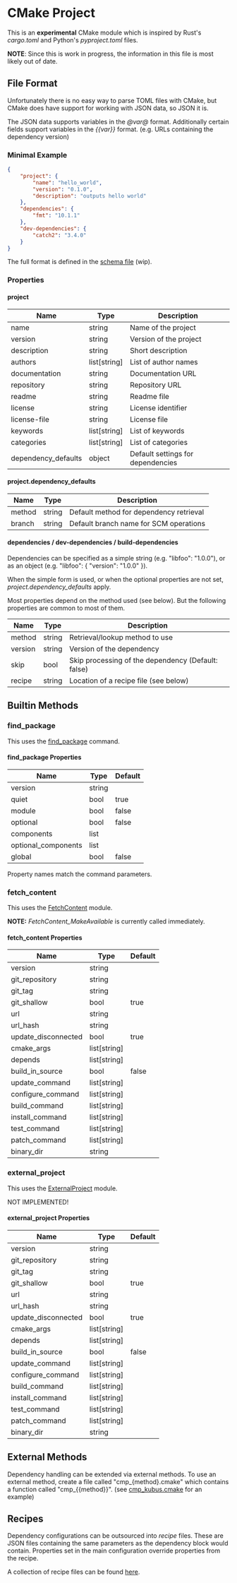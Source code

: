 # CMake Project

This is an __experimental__ CMake module which is inspired by Rust's _cargo.toml_
and Python's _pyproject.toml_ files.

__NOTE__: Since this is work in progress, the information in this file is most
likely out of date.

## File Format

Unfortunately there is no easy way to parse TOML files with CMake,
but CMake does have support for working with JSON data, so JSON it is.

The JSON data supports variables in the _@var@_ format.
Additionally certain fields support variables in the _{{var}}_ format.
(e.g. URLs containing the dependency version)

### Minimal Example

```.json
{
    "project": {
        "name": "hello_world",
        "version": "0.1.0",
        "description": "outputs hello world"
    },
    "dependencies": {
        "fmt": "10.1.1"
    },
    "dev-dependencies": {
        "catch2": "3.4.0"
    }
}
```

The full format is defined in the [schema file][1] (wip).

### Properties

#### project

| Name                  | Type          | Description                       |
|-----                  |-----          | -----------                       |
| name                  | string        | Name of the project               |
| version               | string        | Version of the project            |
| description           | string        | Short description                 |
| authors               | list[string]  | List of author names              |
| documentation         | string        | Documentation URL                 |
| repository            | string        | Repository URL                    |
| readme                | string        | Readme file                       |
| license               | string        | License identifier                |
| license-file          | string        | License file                      |
| keywords              | list[string]  | List of keywords                  |
| categories            | list[string]  | List of categories                |
| dependency_defaults   | object        | Default settings for dependencies |

#### project.dependency_defaults

| Name    | Type    | Description                             |
|-----    |-----    |------------                             |
| method  | string  | Default method for dependency retrieval |
| branch  | string  | Default branch name for SCM operations  |

#### dependencies / dev-dependencies / build-dependencies

Dependencies can be specified as a simple string (e.g. "libfoo": "1.0.0"),
or as an object (e.g. "libfoo": { "version": "1.0.0" }).

When the simple form is used, or when the optional properties are not set,
_project.dependency_defaults_ apply.

Most properties depend on the method used (see below). But the following
properties are common to most of them.

| Name    | Type    | Description                                         |
|-----    |-----    |------------                                         |
| method  | string  | Retrieval/lookup method to use                      |
| version | string  | Version of the dependency                           |
| skip    | bool    | Skip processing of the dependency (Default: false)  |
| recipe  | string  | Location of a recipe file (see below)               |

## Builtin Methods

### find_package

This uses the [find_package][2] command.

#### find_package Properties

| Name                  | Type      | Default |
|-----                  |-----      |-------- |
| version               | string    |         |
| quiet                 | bool      | true    |
| module                | bool      | false   |
| optional              | bool      | false   |
| components            | list      |         |
| optional_components   | list      |         |
| global                | bool      | false   |

Property names match the command parameters.

### fetch_content

This uses the [FetchContent][3] module.

__NOTE:__ _FetchContent_MakeAvailable_ is currently called immediately.

#### fetch_content Properties

| Name                  | Type          | Default |
|-----                  |-----          |-------- |
| version               | string        |         |
| git_repository        | string        |         |
| git_tag               | string        |         |
| git_shallow           | bool          | true    |
| url                   | string        |         |
| url_hash              | string        |         |
| update_disconnected   | bool          | true    |
| cmake_args            | list[string]  |         |
| depends               | list[string]  |         |
| build_in_source       | bool          | false   |
| update_command        | list[string]  |         |
| configure_command     | list[string]  |         |
| build_command         | list[string]  |         |
| install_command       | list[string]  |         |
| test_command          | list[string]  |         |
| patch_command         | list[string]  |         |
| binary_dir            | string        |         |

### external_project

This uses the [ExternalProject][4] module.

NOT IMPLEMENTED!

#### external_project Properties

| Name                  | Type          | Default |
|-----                  |-----          |-------- |
| version               | string        |         |
| git_repository        | string        |         |
| git_tag               | string        |         |
| git_shallow           | bool          | true    |
| url                   | string        |         |
| url_hash              | string        |         |
| update_disconnected   | bool          | true    |
| cmake_args            | list[string]  |         |
| depends               | list[string]  |         |
| build_in_source       | bool          | false   |
| update_command        | list[string]  |         |
| configure_command     | list[string]  |         |
| build_command         | list[string]  |         |
| install_command       | list[string]  |         |
| test_command          | list[string]  |         |
| patch_command         | list[string]  |         |
| binary_dir            | string        |         |

## External Methods

Dependency handling can be extended via external methods.
To use an external method, create a file called "cmp_{method}.cmake"
which contains a function called "cmp_{{method}}".
(see [cmp_kubus.cmake][5] for an example)

## Recipes

Dependency configurations can be outsourced into _recipe_ files.
These are JSON files containing the same parameters as the dependency block
would contain. Properties set in the main configuration override properties
from the recipe.

A collection of recipe files can be found [here][1].

<!-- References -->

[1]: schema/cmake-project.schema.json (JSON Schema)
[2]: https://cmake.org/cmake/help/latest/command/find_package.html (CMake Documentation)
[3]: https://cmake.org/cmake/help/latest/module/FetchContent.html (CMake Documentation)
[4]: https://cmake.org/cmake/help/latest/module/ExternalProject.html (CMake Documentation)
[5]: cmake/cmp_kubus.cmake (kubus_find_package)
[6]: https://github.org/ngruenwald/cmake-project-recipes (Recipes)
